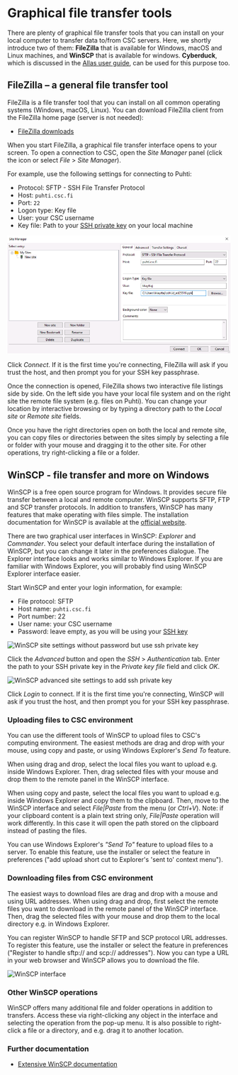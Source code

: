 # Graphical file transfer tools

There are plenty of graphical file transfer tools that you can install on your
local computer to transfer data to/from CSC servers. Here, we shortly introduce
two of them: **FileZilla** that is available for Windows, macOS and Linux
machines, and **WinSCP** that is available for windows. **Cyberduck**, which is
discussed in the [Allas user guide](../Allas/using_allas/cyberduck.md), can be
used for this purpose too.

## FileZilla – a general file transfer tool

FileZilla is a file transfer tool that you can install on all common operating
systems (Windows, macOS, Linux). You can download FileZilla client from the
FileZilla home page (server is not needed):

- [FileZilla downloads](https://filezilla-project.org/download.php?show_all=1)

When you start FileZilla, a graphical file transfer interface opens to your
screen. To open a connection to CSC, open the _Site Manager_ panel (click the
icon or select _File_ > _Site Manager_).

For example, use the following settings for connecting to Puhti:

- Protocol: SFTP - SSH File Transfer Protocol
- Host: `puhti.csc.fi`
- Port: `22`
- Logon type: Key file
- User: your CSC username
- Key file: Path to your
  [SSH private key](../../computing/connecting/ssh-keys.md) on your local
  machine

![FileZilla interface](../../img/filezilla.png 'FileZilla interface')

Click _Connect_. If it is the first time you're connecting, FileZilla will ask
if you trust the host, and then prompt you for your SSH key passphrase.

Once the connection is opened, FileZilla shows two interactive file listings
side by side. On the left side you have your local file system and on the right
site the remote file system (e.g. files on Puhti). You can change your location
by interactive browsing or by typing a directory path to the _Local site_ or
_Remote site_ fields.

Once you have the right directories open on both the local and remote site, you
can copy files or directories between the sites simply by selecting a file or
folder with your mouse and dragging it to the other site. For other operations,
try right-clicking a file or a folder.

## WinSCP - file transfer and more on Windows

WinSCP is a free open source program for Windows. It provides secure file
transfer between a local and remote computer. WinSCP supports SFTP, FTP and SCP
transfer protocols. In addition to transfers, WinSCP has many features that make
operating with files
simple. The installation documentation for WinSCP is available at the
[official website](https://winscp.net/eng/docs/installation).

There are two graphical user interfaces in WinSCP: _Explorer_ and _Commander_.
You select your default interface during the installation of WinSCP, but you
can change it later in the preferences dialogue. The Explorer interface looks
and works similar to Windows Explorer. If you are familiar with Windows
Explorer, you will probably find using WinSCP Explorer interface easier.

Start WinSCP and enter your login information, for example:

- File protocol: SFTP
- Host name: `puhti.csc.fi`
- Port number: 22
- User name: your CSC username
- Password: leave empty, as you will be using your
  [SSH key](../../computing/connecting/ssh-keys.md)

![WinSCP site settings without password but use ssh private key](https://a3s.fi/docs-files/winscp-ssh-key-add-1.png 'No password to WinSCP')

Click the _Advanced_ button and open the _SSH_ > _Authentication_ tab. Enter
the path to your SSH private key in the _Private key file_ field and click
_OK_.

![WinSCP advanced site settings to add ssh private key](https://a3s.fi/docs-files/winscp-ssh-key-add.png 'Add SSH key to WinSCP')

Click _Login_ to connect. If it is the first time you're connecting, WinSCP
will ask if you trust the host, and then prompt you for your SSH key
passphrase.

### Uploading files to CSC environment

You can use the different tools of WinSCP to upload files to CSC's computing
environment. The easiest methods are drag and drop with your mouse, using copy
and paste, or using Windows Explorer's _Send To_ feature.

When using drag and drop, select the local files you want to upload e.g.
inside Windows Explorer. Then, drag selected files with your mouse and drop
them to the remote panel in the WinSCP interface.

When using copy and paste, select the local files you want to upload e.g.
inside Windows Explorer and copy them to the clipboard. Then, move to the
WinSCP interface and select _File|Paste_ from the menu (or _Ctrl+V_). Note: if
your clipboard content is a plain text string only, _File|Paste_ operation will
work differently. In this case it will open the path stored on the clipboard
instead of pasting the files.

You can use Windows Explorer's _"Send To"_ feature to upload files to a server.
To enable this feature, use the installer or select the feature in preferences
("add upload short cut to Explorer's 'sent to' context menu").

### Downloading files from CSC environment

The easiest ways to download files are drag and drop with a mouse and using URL
addresses. When using drag and drop, first select the remote files you want to
download in the remote panel of the WinSCP interface. Then, drag the selected
files with your mouse and drop them to the local directory e.g. in Windows
Explorer.

You can register WinSCP to handle SFTP and SCP protocol URL addresses. To
register this feature, use the installer or select the feature in preferences
("Register to handle sftp:// and scp:// addresses"). Now you can type a URL in
your web browser and WinSCP allows you to download the file.

![WinSCP interface](/img/Winscp2.jpg 'WinSCP interface')

### Other WinSCP operations

WinSCP offers many additional file and folder operations in addition to transfers.
Access these via right-clicking
any object in the interface and selecting the operation from the pop-up menu. It
is also possible to right-click a file or a directory, and e.g. drag it to another
location.

### Further documentation

- [Extensive WinSCP documentation](https://winscp.net/eng/docs/start)
